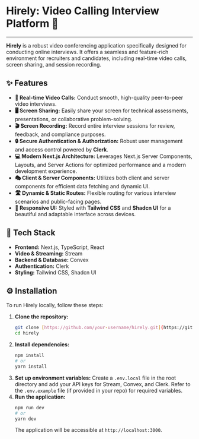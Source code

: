 # Hirely: Video Calling Interview Platform 🎥

---

**Hirely** is a robust video conferencing application specifically designed for conducting online interviews. It offers a seamless and feature-rich environment for recruiters and candidates, including real-time video calls, screen sharing, and session recording.

## ✨ Features

* **🎥 Real-time Video Calls:** Conduct smooth, high-quality peer-to-peer video interviews.
* **🖥️ Screen Sharing:** Easily share your screen for technical assessments, presentations, or collaborative problem-solving.
* **🎬 Screen Recording:** Record entire interview sessions for review, feedback, and compliance purposes.
* **🔒 Secure Authentication & Authorization:** Robust user management and access control powered by **Clerk**.
* **💻 Modern Next.js Architecture:** Leverages Next.js Server Components, Layouts, and Server Actions for optimized performance and a modern development experience.
* **🎭 Client & Server Components:** Utilizes both client and server components for efficient data fetching and dynamic UI.
* **🛣️ Dynamic & Static Routes:** Flexible routing for various interview scenarios and public-facing pages.
* **🎨 Responsive UI:** Styled with **Tailwind CSS** and **Shadcn UI** for a beautiful and adaptable interface across devices.

## 🚀 Tech Stack

* **Frontend:** Next.js, TypeScript, React
* **Video & Streaming:** Stream
* **Backend & Database:** Convex
* **Authentication:** Clerk
* **Styling:** Tailwind CSS, Shadcn UI

## ⚙️ Installation

To run Hirely locally, follow these steps:

1.  **Clone the repository:**
    ```bash
    git clone [https://github.com/your-username/hirely.git](https://github.com/your-username/hirely.git)
    cd hirely
    ```
2.  **Install dependencies:**
    ```bash
    npm install
    # or
    yarn install
    ```
3.  **Set up environment variables:**
    Create a `.env.local` file in the root directory and add your API keys for Stream, Convex, and Clerk. Refer to the `.env.example` file (if provided in your repo) for required variables.
4.  **Run the application:**
    ```bash
    npm run dev
    # or
    yarn dev
    ```
    The application will be accessible at `http://localhost:3000`.

